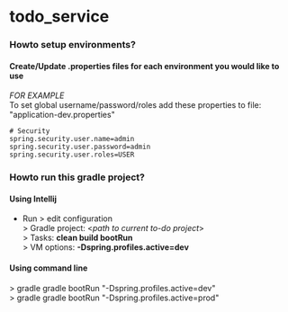 # todo_service

### Howto setup environments?
#### Create/Update .properties files for each environment you would like to use <br>
_FOR EXAMPLE_ <br>
To set global username/password/roles add these properties to file: "application-dev.properties"
```
# Security
spring.security.user.name=admin
spring.security.user.password=admin
spring.security.user.roles=USER
```

### Howto run this gradle project?
#### Using Intellij
 * Run > edit configuration <br>
\> Gradle project: \<<i>path to current to-do project</i>\> <br>
\> Tasks: <b>clean build bootRun</b> <br>
\> VM options: <b>-Dspring.profiles.active=dev</b> <br>


#### Using command line
\> gradle gradle bootRun "-Dspring.profiles.active=dev" <br>
\> gradle gradle bootRun "-Dspring.profiles.active=prod" <br>






